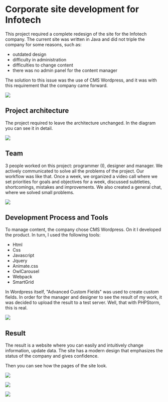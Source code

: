 # Corporate site development for Infotech

This project required a complete redesign of the site for the Infotech company. The current site was written in Java and did not triple the company for some reasons, such as:
* outdated design
* difficulty in administration
* difficulties to change content
* there was no admin panel for the content manager

The solution to this issue was the use of CMS Wordpress, and it was with this requirement that the company came forward.

 ![](doc/1.jpg)

## Project architecture

The project required to leave the architecture unchanged. In the diagram you can see it in detail.

![](doc/Architecture.jpg)

## Team 

3 people worked on this project: programmer (I), designer and manager. We actively communicated to solve all the problems of the project. Our workflow was like that. Once a week, we organized a video call where we set priorities for goals and objectives for a week, discussed subtleties, shortcomings, mistakes and improvements. We also created a general chat, where we solved small problems.

 ![](doc/2.jpg)

 ## Development Process and Tools
 
To manage content, the company chose CMS Wordpress. On it I developed the product. In turn, I used the following tools:
 * Html
 * Css
 * Javascript
 * Jquery
 * Animate.css
 * OwlCarousel
 * Webpack
 * SmartGrid
 
 In Wordpress itself, "Advanced Custom Fields" was used to create custom fields. In order for the manager and designer to see the result of my work, it was decided to upload the result to a test server. Well, that with PHPStorm, this is real.
 
  ![](doc/3.jpg)
 
 ## Result
 
The result is a website where you can easily and intuitively change information, update data. The site has a modern design that emphasizes the status of the company and gives confidence.
 
 Then you can see how the pages of the site look.
 
![](doc/4.jpg)

![](doc/5.jpg)

![](doc/6.jpg)

